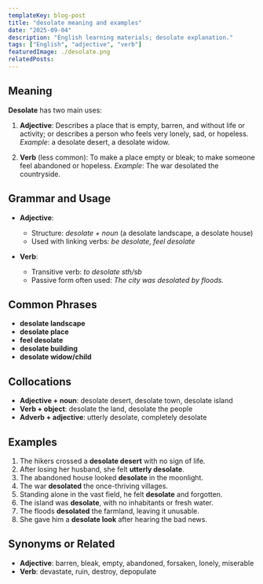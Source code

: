 ```yaml
---
templateKey: blog-post
title: "desolate meaning and examples"
date: "2025-09-04"
description: "English learning materials; desolate explanation."
tags: ["English", "adjective", "verb"]
featuredImage: ./desolate.png
relatedPosts:
---
```


## Meaning

**Desolate** has two main uses:

1. **Adjective**: Describes a place that is empty, barren, and without life or activity; or describes a person who feels very lonely, sad, or hopeless.
   _Example_: a desolate desert, a desolate widow.

2. **Verb** (less common): To make a place empty or bleak; to make someone feel abandoned or hopeless.
   _Example_: The war desolated the countryside.

## Grammar and Usage

- **Adjective**:

  - Structure: _desolate + noun_ (a desolate landscape, a desolate house)
  - Used with linking verbs: _be desolate_, _feel desolate_

- **Verb**:

  - Transitive verb: _to desolate sth/sb_
  - Passive form often used: _The city was desolated by floods._

## Common Phrases

- **desolate landscape**
- **desolate place**
- **feel desolate**
- **desolate building**
- **desolate widow/child**

## Collocations

- **Adjective + noun**: desolate desert, desolate town, desolate island
- **Verb + object**: desolate the land, desolate the people
- **Adverb + adjective**: utterly desolate, completely desolate

## Examples

1. The hikers crossed a **desolate desert** with no sign of life.
2. After losing her husband, she felt **utterly desolate**.
3. The abandoned house looked **desolate** in the moonlight.
4. The war **desolated** the once-thriving villages.
5. Standing alone in the vast field, he felt **desolate** and forgotten.
6. The island was **desolate**, with no inhabitants or fresh water.
7. The floods **desolated** the farmland, leaving it unusable.
8. She gave him a **desolate look** after hearing the bad news.

## Synonyms or Related

- **Adjective**: barren, bleak, empty, abandoned, forsaken, lonely, miserable
- **Verb**: devastate, ruin, destroy, depopulate

